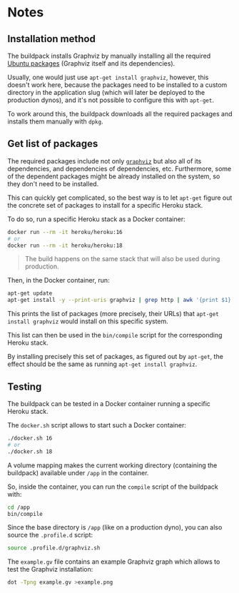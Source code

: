 # Notes

## Installation method

The buildpack installs Graphviz by manually installing all the required [Ubuntu packages](https://packages.ubuntu.com) (Graphviz itself and its dependencies).

Usually, one would just use `apt-get install graphviz`, however, this doesn't work here, because the packages need to be installed to a custom directory in the application slug (which will later be deployed to the production dynos), and it's not possible to configure this with `apt-get`.

To work around this, the buildpack downloads all the required packages and installs them manually with `dpkg`.

## Get list of packages

The required packages include not only [`graphviz`](https://packages.ubuntu.com/bionic/graphviz) but also all of its dependencies, and dependencies of dependencies, etc. Furthermore, some of the dependent packages might be already installed on the system, so they don't need to be installed.

This can quickly get complicated, so the best way is to let `apt-get` figure out the concrete set of packages to install for a specific Heroku stack.

To do so, run a specific Heroku stack as a Docker container:

```bash
docker run --rm -it heroku/heroku:16
# or
docker run --rm -it heroku/heroku:18
```

> The build happens on the same stack that will also be used during production.

Then, in the Docker container, run:

```bash
apt-get update
apt-get install -y --print-uris graphviz | grep http | awk '{print $1}' | tr -d "'"
```

This prints the list of packages (more precisely, their URLs) that `apt-get install graphviz` would install on this specific system.

This list can then be used in the `bin/compile` script for the corresponding Heroku stack.

By installing precisely this set of packages, as figured out by `apt-get`, the effect should be the same as running `apt-get install graphviz`.

## Testing

The buildpack can be tested in a Docker container running a specific Heroku stack.

The `docker.sh` script allows to start such a Docker container:

```bash
./docker.sh 16
# or
./docker.sh 18
```

A volume mapping makes the current working directory (containing the buildpack) available under `/app` in the container.

So, inside the container, you can run the `compile` script of the buildpack with:

```bash
cd /app
bin/compile
```

Since the base directory is `/app` (like on a production dyno), you can also source the `.profile.d` script:

```bash
source .profile.d/graphviz.sh
```

The `example.gv` file contains an example Graphviz graph which allows to test the Graphviz installation:

```bash
dot -Tpng example.gv >example.png
```
